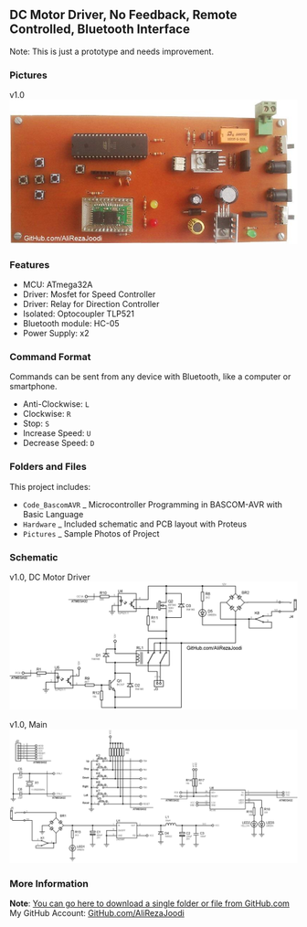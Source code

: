## DC Motor Driver, No Feedback, Remote Controlled, Bluetooth Interface
Note: This is just a prototype and needs improvement. 

### Pictures
v1.0  
![](Pictures/v1.0.jpg)

### Features
- MCU: ATmega32A  
- Driver: Mosfet for Speed Controller  
- Driver: Relay for Direction Controller  
- Isolated: Optocoupler TLP521
- Bluetooth module: HC-05  
- Power Supply: x2

### Command Format 
Commands can be sent from any device with Bluetooth, like a computer or smartphone. 
- Anti-Clockwise: `L`  
- Clockwise: `R`  
- Stop: `S`  
- Increase Speed: `U`  
- Decrease Speed: `D`  

### Folders and Files
This project includes:
- `Code_BascomAVR` _ Microcontroller Programming in BASCOM-AVR with Basic Language
- `Hardware` _ Included schematic and PCB layout with Proteus
- `Pictures` _ Sample Photos of Project

### Schematic
v1.0, DC Motor Driver  
![](Hardware/v1.0_Driver.png)

v1.0, Main  
![](Hardware/v1.0.png)

### More Information
**Note**: [You can go here to download a single folder or file from GitHub.com](https://minhaskamal.github.io/DownGit/#/home)  
My GitHub Account: [GitHub.com/AliRezaJoodi](https://github.com/AliRezaJoodi)  


